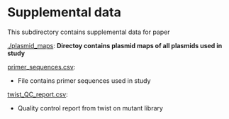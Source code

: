# Supplemental data
This subdirectory contains supplemental data for paper

[./plasmid_maps](plasmid_maps): **Directoy contains plasmid maps of all plasmids used in study**

[primer_sequences.csv](primer_sequences.csv): 
* File contains primer sequences used in study

[twist_QC_report.csv](twist_QC_report.csv):
* Quality control report from twist on mutant library
